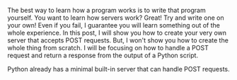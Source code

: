 The best way to learn how a program works is to write
that program yourself. You want to learn how servers work?
Great! Try and write one on your own! Even if you fail, 
I guarantee you will learn something out of the whole
experience. In this post, I will show you how to create your
very own server that accepts POST requests. But, I won't show you how
to create the whole thing from scratch. I will be focusing
on how to handle a POST request and return a response from the
output of a Python script.

Python already has a minimal built-in server that can handle POST requests.